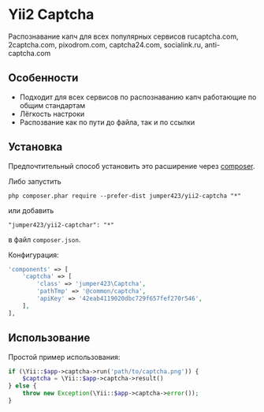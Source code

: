 Yii2 Captcha
================
Распознавание капч для всех популярных сервисов rucaptcha.com, 2captcha.com, pixodrom.com, captcha24.com, socialink.ru, anti-captcha.com

Особенности
------------
* Подходит для всех сервисов по распознаванию капч работающие по общим стандартам
* Лёгкость настроки
* Распозвание как по пути до файла, так и по ссылки

Установка
------------
Предпочтительный способ установить это расширение через [composer](http://getcomposer.org/download/).

Либо запустить

```
php composer.phar require --prefer-dist jumper423/yii2-captcha "*"
```

или добавить

```
"jumper423/yii2-captchar": "*"
```

в файл `composer.json`.

Конфигурация:

```php
'components' => [
    'captcha' => [
        'class' => 'jumper423\Captcha',
        'pathTmp' => '@common/captcha',
        'apiKey' => '42eab4119020dbc729f657fef270r546',
    ],
],
```

Использование
------------
Простой пример использования:

```php
if (\Yii::$app->captcha->run('path/to/captcha.png')) {
    $captcha = \Yii::$app->captcha->result()
} else {
    throw new Exception(\Yii::$app->captcha->error());
}
```